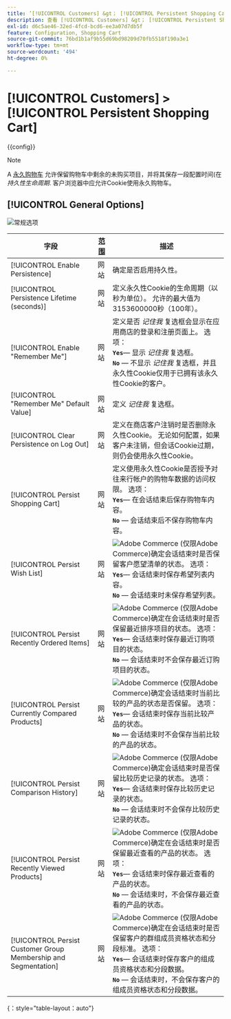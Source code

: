 ```yaml
---
title: ’[!UICONTROL Customers] &gt； [!UICONTROL Persistent Shopping Cart]’
description: 查看 [!UICONTROL Customers] &gt； [!UICONTROL Persistent Shopping Cart] 商务管理员页面。
exl-id: d6c5ae46-32ed-4fcd-bcd6-ee3a07d7db5f
feature: Configuration, Shopping Cart
source-git-commit: 76bd1b1af9b55d69bd98209d70fb5518f190a3e1
workflow-type: tm+mt
source-wordcount: '494'
ht-degree: 0%

---
```


# [!UICONTROL Customers] > [!UICONTROL Persistent Shopping Cart]

{{config}}

>[!NOTE]
>
>A [永久购物车](../../stores-purchase/cart-persistent.md) 允许保留购物车中剩余的未购买项目，并将其保存一段配置时间(在 _持久性生命周期_. 客户浏览器中应允许Cookie使用永久购物车。

## [!UICONTROL General Options]

![常规选项](./assets/persistent-shopping-cart-general.png)<!-- zoom -->

<!-- [General Options](https://docs.magento.com/user-guide/sales/cart-persistent-configuration.html) -->

| 字段 | [范围](../../getting-started/websites-stores-views.md#scope-settings) | 描述 |
|--- |--- |--- |
| [!UICONTROL Enable Persistence] | 网站 | 确定是否启用持久性。 |
| [!UICONTROL Persistence Lifetime (seconds)] | 网站 | 定义永久性Cookie的生命周期（以秒为单位）。 允许的最大值为3153600000秒（100年）。 |
| [!UICONTROL Enable "Remember Me"] | 网站 | 定义是否 _记住我_ 复选框会显示在应用商店的登录和注册页面上。 选项： <br/>**`Yes`**— 显示 _记住我_ 复选框。<br/>**`No`**  — 不显示 _记住我_ 复选框，并且永久性Cookie仅用于已拥有该永久性Cookie的客户。 |
| [!UICONTROL "Remember Me" Default Value] | 网站 | 定义 _记住我_ 复选框。 |
| [!UICONTROL Clear Persistence on Log Out] | 网站 | 定义在商店客户注销时是否删除永久性Cookie。 无论如何配置，如果客户未注销，但会话Cookie过期，则仍会使用永久性Cookie。 |
| [!UICONTROL Persist Shopping Cart] | 网站 | 定义使用永久性Cookie是否授予对往来行帐户的购物车数据的访问权限。 选项： <br/>**`Yes`**— 在会话结束后保存购物车内容。<br/>**`No`**  — 会话结束后不保存购物车内容。 |
| [!UICONTROL Persist Wish List] | 网站 | ![Adobe Commerce](../../assets/adobe-logo.svg) (仅限Adobe Commerce)确定会话结束时是否保留客户愿望清单的状态。 选项： <br/>**`Yes`**— 会话结束时保存希望列表内容。<br/>**`No`**  — 会话结束时未保存希望列表。 |
| [!UICONTROL Persist Recently Ordered Items] | 网站 | ![Adobe Commerce](../../assets/adobe-logo.svg) (仅限Adobe Commerce)确定在会话结束时是否保留最近排序项目的状态。 选项： <br/>**`Yes`**— 会话结束时保存最近订购项目的状态。<br/>**`No`**  — 会话结束时不会保存最近订购项目的状态。 |
| [!UICONTROL Persist Currently Compared Products] | 网站 | ![Adobe Commerce](../../assets/adobe-logo.svg) (仅限Adobe Commerce)确定会话结束时当前比较的产品的状态是否保留。 选项： <br/>**`Yes`**— 会话结束时保存当前比较产品的状态。<br/>**`No`**  — 会话结束时不会保存当前比较的产品的状态。 |
| [!UICONTROL Persist Comparison History] | 网站 | ![Adobe Commerce](../../assets/adobe-logo.svg) (仅限Adobe Commerce)确定会话结束时是否保留比较历史记录的状态。 选项： <br/>**`Yes`**— 会话结束时保存比较历史记录的状态。<br/>**`No`**  — 会话结束时不会保存比较历史记录的状态。 |
| [!UICONTROL Persist Recently Viewed Products] | 网站 | ![Adobe Commerce](../../assets/adobe-logo.svg) (仅限Adobe Commerce)确定在会话结束时是否保留最近查看的产品的状态。 选项： <br/>**`Yes`**— 会话结束时保存最近查看的产品的状态。<br/>**`No`**  — 会话结束时，不会保存最近查看的产品的状态。 |
| [!UICONTROL Persist Customer Group Membership and Segmentation] | 网站 | ![Adobe Commerce](../../assets/adobe-logo.svg) (仅限Adobe Commerce)确定在会话结束时是否保留客户的群组成员资格状态和分段标准。 选项： <br/>**`Yes`**— 会话结束时保存客户的组成员资格状态和分段数据。<br/>**`No`**  — 会话结束时，不会保存客户的组成员资格状态和分段数据。 |

{：style=&quot;table-layout：auto&quot;}
